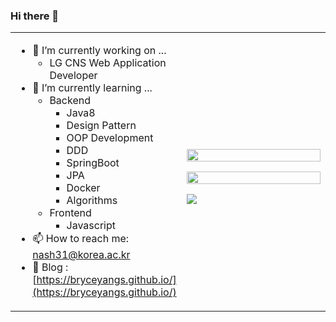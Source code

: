 ### Hi there 👋

<table align="center">
<tr>
 <td valign="top" width="50%">
 
  - 🔭 I’m currently working on ...
    * LG CNS Web Application Developer
  - 🌱 I’m currently learning ...
    + Backend
      * Java8
      * Design Pattern
      * OOP Development
      * DDD
      * SpringBoot
      * JPA
      * Docker
      * Algorithms
    + Frontend
      * Javascript
  - 📫 How to reach me: <a href="mailto:nash31@korea.ac.kr">nash31@korea.ac.kr</a>
  - 📖 Blog : [https://bryceyangs.github.io/](https://bryceyangs.github.io/)
 </td>

 <td>
  <p align="center">
   <img width="100%" src="https://github-readme-stats.vercel.app/api?username=BryceYangS&theme=highcontrast"/>
  </p>
  <p align="center">
   <img width="100%" src="https://github-readme-stats.vercel.app/api/top-langs/?username=BryceYangS&layout=compact&hide=javascript&theme=highcontrast"/>
  </p>
  <a href="https://hits.seeyoufarm.com">
   <img src="https://hits.seeyoufarm.com/api/count/incr/badge.svg?url=https%3A%2F%2Fgithub.com%2FBryceYangS&count_bg=%2379C83D&title_bg=%23555555&icon=&icon_color=%23E7E7E7&title=hits&edge_flat=false"/>
  </a>
 </td>
</tr>
